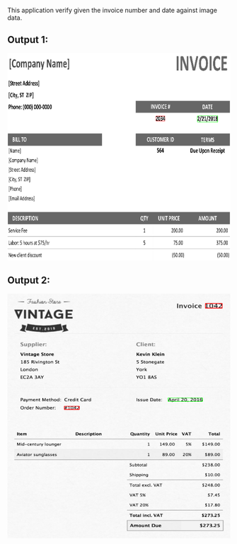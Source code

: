 This application verify given the invoice number and date against image data.

## Output 1:
![result 1](https://github.com/balajib5497/Data_Verification/blob/master/images/1.PNG)

## Output 2:
![result 2](https://github.com/balajib5497/Data_Verification/blob/master/images/10.PNG)

